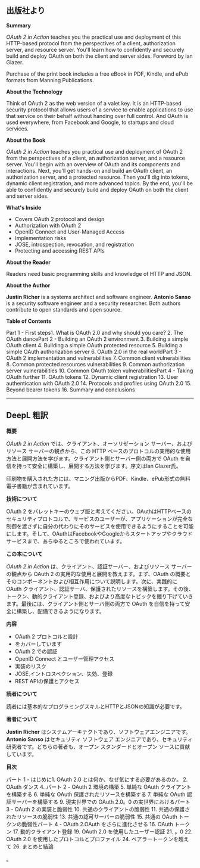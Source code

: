 ## 出版社より

 **Summary**

 _OAuth 2 in Action_ teaches you the practical use and deployment of this HTTP-based protocol from the perspectives of a client, authorization server, and resource server. You'll learn how to confidently and securely build and deploy OAuth on both the client and server sides. Foreword by Ian Glazer.

Purchase of the print book includes a free eBook in PDF, Kindle, and ePub formats from Manning Publications.

 **About the Technology**

Think of OAuth 2 as the web version of a valet key. It is an HTTP-based security protocol that allows users of a service to enable applications to use that service on their behalf without handing over full control. And OAuth is used everywhere, from Facebook and Google, to startups and cloud services.

 **About the Book**

 _OAuth 2 in Action_ teaches you practical use and deployment of OAuth 2 from the perspectives of a client, an authorization server, and a resource server. You'll begin with an overview of OAuth and its components and interactions. Next, you'll get hands-on and build an OAuth client, an authorization server, and a protected resource. Then you'll dig into tokens, dynamic client registration, and more advanced topics. By the end, you'll be able to confidently and securely build and deploy OAuth on both the client and server sides.

 **What's Inside**

- Covers OAuth 2 protocol and design
- Authorization with OAuth 2
- OpenID Connect and User-Managed Access
- Implementation risks
- JOSE, introspection, revocation, and registration
- Protecting and accessing REST APIs

**About the Reader**

Readers need basic programming skills and knowledge of HTTP and JSON.

 **About the Author**

 **Justin Richer** is a systems architect and software engineer. **Antonio Sanso** is a security software engineer and a security researcher. Both authors contribute to open standards and open source.

 **Table of Contents**

Part 1 - First steps1. What is OAuth 2.0 and why should you care?
2. The OAuth dancePart 2 - Building an OAuth 2 environment
3. Building a simple OAuth client
4. Building a simple OAuth protected resource
5. Building a simple OAuth authorization server
6. OAuth 2.0 in the real worldPart 3 - OAuth 2 implementation and vulnerabilities
7. Common client vulnerabilities
8. Common protected resources vulnerabilities
9. Common authorization server vulnerabilities
10. Common OAuth token vulnerabilitiesPart 4 - Taking OAuth further
11. OAuth tokens
12. Dynamic client registration
13. User authentication with OAuth 2.0
14. Protocols and profiles using OAuth 2.0
15. Beyond bearer tokens
16. Summary and conclusions

---

## DeepL 粗訳

 **概要**

 _OAuth 2 in Action_ では、クライアント、オーソリゼーション サーバー、およびリソース サーバーの観点から、この HTTP ベースのプロトコルの実用的な使用方法と展開方法を学びます。クライアント側とサーバー側の両方で OAuth を自信を持って安全に構築し、展開する方法を学びます。序文はIan Glazer氏。

印刷物を購入された方には、マニング出版からPDF、Kindle、ePub形式の無料電子書籍が含まれています。

 **技術について**

OAuth 2 をバレットキーのウェブ版と考えてください。OAuthはHTTPベースのセキュリティプロトコルで、サービスのユーザーが、アプリケーションが完全な制御を渡さずに自分の代わりにそのサービスを使用できるようにすることを可能にします。そして、OAuthはFacebookやGoogleからスタートアップやクラウドサービスまで、あらゆるところで使われています。

 **この本について**

 _OAuth 2 in Action_ は、クライアント、認証サーバー、およびリソース サーバーの観点から OAuth 2 の実用的な使用と展開を教えます。まず、OAuth の概要とそのコンポーネントおよび相互作用について説明します。次に、実践的に OAuth クライアント、認証サーバ、保護されたリソースを構築します。その後、トークン、動的クライアント登録、およびより高度なトピックを掘り下げていきます。最後には、クライアント側とサーバ側の両方で OAuth を自信を持って安全に構築し、配備できるようになります。

 **内容**

- OAuth 2 プロトコルと設計
- をカバーしています
- OAuth 2 での認証
- OpenID Connect とユーザー管理アクセス
- 実装のリスク
- JOSE.イントロスペクション、失効、登録
- REST APIの保護とアクセス

**読者について**

読者には基本的なプログラミングスキルとHTTPとJSONの知識が必要です。

 **著者について**

 **Justin Richer** はシステムアーキテクトであり、ソフトウェアエンジニアです。 **Antonio Sanso** はセキュリティ ソフトウェア エンジニアであり、セキュリティ研究者です。どちらの著者も、オープン スタンダードとオープン ソースに貢献しています。

 **目次**

パート 1 - はじめに1. OAuth 2.0 とは何か、なぜ気にする必要があるのか。
2. OAuth ダンス
4. パート 2 - OAuth 2 環境の構築
5. 単純な OAuth クライアントを構築する
6. 単純な OAuth 保護されたリソースを構築する
7. 単純な OAuth 認証サーバーを構築する
9. 現実世界での OAuth 2.0。0 の実世界におけるパート 3 - OAuth 2 の実装と脆弱性
10. 共通のクライアントの脆弱性
11. 共通の保護されたリソースの脆弱性
13. 共通の認可サーバーの脆弱性
15. 共通の OAuth トークンの脆弱性パート 4 - OAuth 2.OAuth をさらに進化させる
16. OAuth トークン
17. 動的クライアント登録
19. OAuth 2.0 を使用したユーザー認証
21. 。0
22. OAuth 2.0 を使用したプロトコルとプロファイル
24. ベアラートークンを超えて
26. まとめと結論

。
